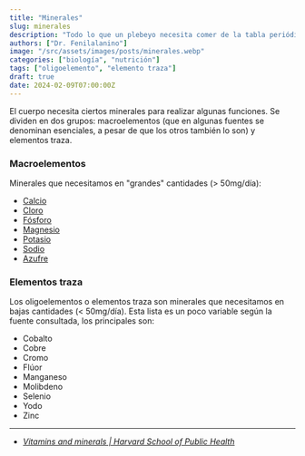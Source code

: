 ```yaml
---
title: "Minerales"
slug: minerales
description: "Todo lo que un plebeyo necesita comer de la tabla periódica."
authors: ["Dr. Fenilalanino"]
image: "/src/assets/images/posts/minerales.webp"
categories: ["biología", "nutrición"]
tags: ["oligoelemento", "elemento traza"]
draft: true
date: 2024-02-09T07:00:00Z
---
```


El cuerpo necesita ciertos minerales para realizar algunas funciones. Se dividen en dos grupos: macroelementos (que en algunas fuentes se denominan esenciales, a pesar de que los otros también lo son) y elementos traza.

### Macroelementos

Minerales que necesitamos en "grandes" cantidades (> 50mg/día):

- [Calcio](/calcio)
- [Cloro](/cloro)
- [Fósforo](/fosforo)
- [Magnesio](/magnesio)
- [Potasio](/potasio)
- [Sodio](/sodio)
- [Azufre](/azufre)


### Elementos traza

Los oligoelementos o elementos traza son minerales que necesitamos en bajas cantidades (< 50mg/día). Esta lista es un poco variable según la fuente consultada, los principales son:

- Cobalto
- Cobre
- Cromo
- Flúor
- Manganeso
- Molibdeno
- Selenio
- Yodo
- Zinc


---

- *[Vitamins and minerals | Harvard School of Public Health](https://www.hsph.harvard.edu/nutritionsource/vitamins/)*
